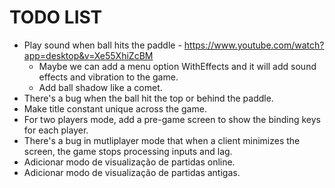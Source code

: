 # TODO LIST

* Play sound when ball hits the paddle - https://www.youtube.com/watch?app=desktop&v=Xe55XhiZcBM
    * Maybe we can add a menu option WithEffects and it will add sound effects and vibration to the game.
    * Add ball shadow like a comet.
* There's a bug when the ball hit the top or behind the paddle.
* Make title constant unique across the game.
* For two players mode, add a pre-game screen to show the binding keys for each player.
* There's a bug in mutliplayer mode that when a client minimizes the screen, the game stops processing inputs and lag.
* Adicionar modo de visualização de partidas online.
* Adicionar modo de visualização de partidas antigas.
